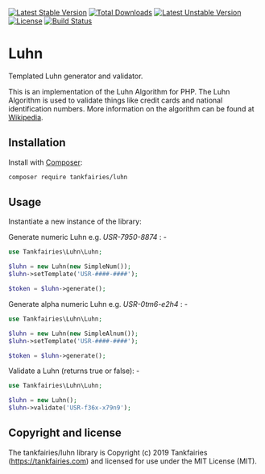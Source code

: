 [![Latest Stable Version](https://poser.pugx.org/tankfairies/luhn/v/stable)](https://packagist.org/packages/tankfairies/luhn)
[![Total Downloads](https://poser.pugx.org/tankfairies/luhn/downloads)](https://packagist.org/packages/tankfairies/luhn)
[![Latest Unstable Version](https://poser.pugx.org/tankfairies/luhn/v/unstable)](https://packagist.org/packages/tankfairies/luhn)
[![License](https://poser.pugx.org/tankfairies/luhn/license)](https://packagist.org/packages/tankfairies/luhn)
[![Build Status](https://travis-ci.com/tankfairies/luhn.svg?branch=2.0)](https://travis-ci.com/github/tankfairies/luhn)

# Luhn
Templated Luhn generator and validator.

This is an implementation of the Luhn Algorithm for PHP. The Luhn Algorithm is
used to validate things like credit cards and national identification numbers.
More information on the algorithm can be found at [Wikipedia](http://en.wikipedia.org/wiki/Luhn_algorithm).

## Installation

Install with [Composer](https://getcomposer.org/):

```bash
composer require tankfairies/luhn 
```

## Usage

Instantiate a new instance of the library:
 
Generate numeric Luhn e.g. *USR-7950-8874* : -
```php
use Tankfairies\Luhn\Luhn;

$luhn = new Luhn(new SimpleNum());
$luhn->setTemplate('USR-####-####');

$token = $luhn->generate();
```

Generate alpha numeric Luhn e.g. *USR-0tm6-e2h4* : -

```php
use Tankfairies\Luhn\Luhn;

$luhn = new Luhn(new SimpleAlnum());
$luhn->setTemplate('USR-####-####');

$token = $luhn->generate();
```

Validate a Luhn (returns true or false): -

```php
use Tankfairies\Luhn\Luhn;

$luhn = new Luhn();
$luhn->validate('USR-f36x-x79n9');
```

## Copyright and license

The tankfairies/luhn library is Copyright (c) 2019 Tankfairies (https://tankfairies.com) and licensed for use under the MIT License (MIT).
